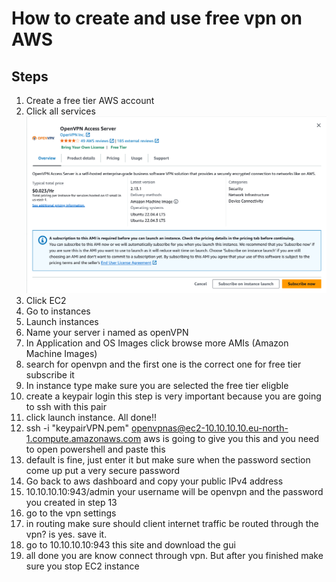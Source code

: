 # How to create and use free vpn on AWS 

## Steps 
1. Create a free tier  AWS account
2. Click all services
   ![alt text](https://github.com/wiemBe/How-to-VPN/blob/main/src/s1.png)
4. Click  EC2
5. Go to instances
6. Launch instances
7. Name your server i named as openVPN
8. In Application and OS Images click browse more AMIs (Amazon Machine Images)
9. search for openvpn and the first one is the correct one for free tier subscribe it
10. In instance type make sure you are selected the free tier eligble
11. create a keypair login this step is very important because you are going to ssh with this pair
12. click launch instance. All done!!
13. ssh -i "keypairVPN.pem" openvpnas@ec2-10.10.10.10.eu-north-1.compute.amazonaws.com  aws is going to give you this and you need to open powershell and paste this
14. default is fine, just enter it but make sure when the password section come up put a very secure password
15. Go back to aws dashboard and copy your public IPv4 address
16. 10.10.10.10:943/admin your username will be openvpn and the password you created in step 13
17. go to the vpn settings
18. in routing make sure should client internet traffic be routed through the vpn? is yes. save it.
19. go to 10.10.10.10:943 this site and download the gui
20. all done you are know connect through vpn. But after you finished make sure you stop EC2 instance 

